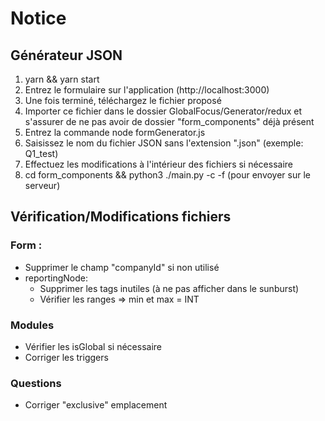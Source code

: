 # Notice

## Générateur JSON

1. yarn && yarn start
2. Entrez le formulaire sur l'application (http://localhost:3000)
3. Une fois terminé, téléchargez le fichier proposé
4. Importer ce fichier dans le dossier GlobalFocus/Generator/redux et s'assurer de ne pas avoir de dossier "form_components" déjà présent
5. Entrez la commande node formGenerator.js
6. Saisissez le nom du fichier JSON sans l'extension ".json" (exemple: Q1_test)
7. Effectuez les modifications à l'intérieur des fichiers si nécessaire
8. cd form_components && python3 ./main.py -c -f (pour envoyer sur le serveur)

## Vérification/Modifications fichiers

### Form :

- Supprimer le champ "companyId" si non utilisé
- reportingNode:
  - Supprimer les tags inutiles (à ne pas afficher dans le sunburst)
  - Vérifier les ranges => min et max = INT

### Modules

- Vérifier les isGlobal si nécessaire
- Corriger les triggers

### Questions

- Corriger "exclusive" emplacement
